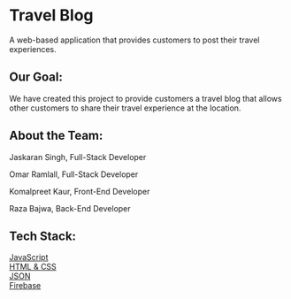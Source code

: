 # Travel Blog
A web-based application that provides customers to post their travel experiences.

## Our Goal:
We have created this project to provide customers a travel blog that allows other customers to share their travel experience at the location.

## About the Team:

Jaskaran Singh, Full-Stack Developer    

Omar Ramlall, Full-Stack Developer 
  
Komalpreet Kaur, Front-End Developer

Raza Bajwa, Back-End Developer


## Tech Stack:

[JavaScript](https://www.javascript.com/)  
[HTML & CSS](https://www.w3.org/standards/webdesign/htmlcss)  
[JSON](https://www.json.org/json-en.html)  
[Firebase](https://firebase.google.com/docs)  
